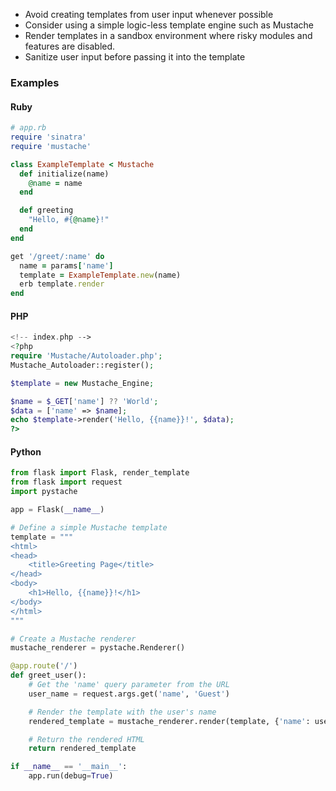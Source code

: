 - Avoid creating templates from user input whenever possible
- Consider using a simple logic-less template engine such as Mustache 
- Render templates in a sandbox environment where risky modules and features are disabled.
- Sanitize user input before passing it into the template

### Examples

#### Ruby

```ruby
# app.rb
require 'sinatra'
require 'mustache'

class ExampleTemplate < Mustache
  def initialize(name)
    @name = name
  end

  def greeting
    "Hello, #{@name}!"
  end
end

get '/greet/:name' do
  name = params['name']
  template = ExampleTemplate.new(name)
  erb template.render
end
```

#### PHP

```php
<!-- index.php -->
<?php
require 'Mustache/Autoloader.php';
Mustache_Autoloader::register();

$template = new Mustache_Engine;

$name = $_GET['name'] ?? 'World';
$data = ['name' => $name];
echo $template->render('Hello, {{name}}!', $data);
?>
```

#### Python

```python
from flask import Flask, render_template
from flask import request
import pystache

app = Flask(__name__)

# Define a simple Mustache template
template = """
<html>
<head>
    <title>Greeting Page</title>
</head>
<body>
    <h1>Hello, {{name}}!</h1>
</body>
</html>
"""

# Create a Mustache renderer
mustache_renderer = pystache.Renderer()

@app.route('/')
def greet_user():
    # Get the 'name' query parameter from the URL
    user_name = request.args.get('name', 'Guest')

    # Render the template with the user's name
    rendered_template = mustache_renderer.render(template, {'name': user_name})

    # Return the rendered HTML
    return rendered_template

if __name__ == '__main__':
    app.run(debug=True)
```